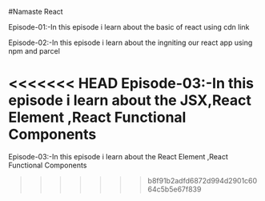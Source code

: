 #Namaste React

Episode-01:-In this episode i learn about the basic of react using cdn link

Episode-02:-In this episode i learn about the ingniting our react app using npm and parcel

<<<<<<< HEAD
Episode-03:-In this episode i learn about the JSX,React Element ,React Functional Components
=======
Episode-03:-In this episode i learn about the React Element ,React Functional Components 
>>>>>>> b8f91b2adfd6872d994d2901c6064c5b5e67f839
